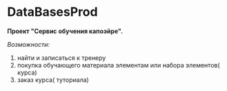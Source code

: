 # DataBasesProd

**Проект "Сервис обучения капоэйре".**

*Возможности:*
1) найти и записаться к тренеру
2) покупка обучающего материала элементам или набора элементов( курса)
3) заказ курса( туториала)
